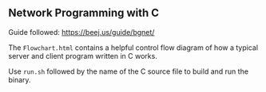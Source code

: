 ## Network Programming with C
Guide followed: https://beej.us/guide/bgnet/

The `Flowchart.html` contains a helpful control flow diagram of how a typical server and client program written in C works.

Use `run.sh` followed by the name of the C source file to build and run the binary.
